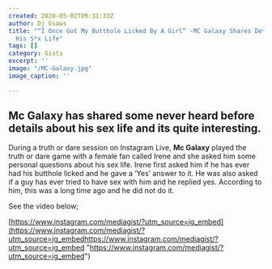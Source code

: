 ```yaml
---
created: 2020-05-02T09:31:33Z
author: Dj Gsaws
title: "“I Once Got My Butthole Licked By A Girl” -MC Galaxy Shares Details About
  His S*x Life"
tags: []
category: Gists
excerpt: ''
image: "/MC-Galaxy.jpg"
image_caption: ''

---
```


## **Mc Galaxy has shared some never heard before details about his sex life and its quite interesting.**

During a truth or dare session on Instagram Live, **Mc Galaxy** played the truth or dare game with a female fan called Irene and she asked him some personal questions about his sex life. Irene first asked him if he has ever had his butthole licked and he gave a ‘Yes’ answer to it. He was also asked if a guy has ever tried to have sex with him and he replied yes. According to him, this was a long time ago and he did not do it.

See the video below;

[https://www.instagram.com/mediagist/?utm_source=ig_embed](https://www.instagram.com/mediagist/?utm_source=ig_embedhttps://www.instagram.com/mediagist/?utm_source=ig_embed "https://www.instagram.com/mediagist/?utm_source=ig_embed")